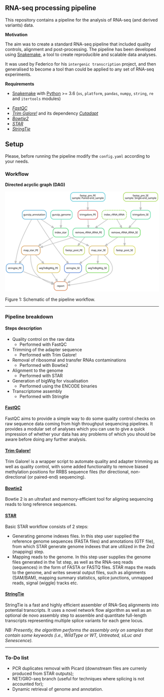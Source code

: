 ## RNA-seq processing pipeline

This repository contains a pipeline for the analysis of RNA-seq (and derived variants) data. 

__Motivation__

The aim was to create a standard RNA-seq pipeline that included quality controls, alignment and post-processing.
The pipeline has been developed using [Snakemake](http://snakemake.readthedocs.io/en/stable/), a tool to create reproducible and scalable data analyses.

It was used by Federico for his `intergenic transcription` project, and then generalised to become a tool than could be applied to any set of RNA-seq experiments.

__Requirements__

* [Snakemake](http://snakemake.readthedocs.io/en/stable/) with [Python](https://www.python.org/downloads/) >= 3.6 (`os`, `platform`, `pandas`, `numpy`, `string`, `re` and `itertools` modules)
<!--* [_SRA Toolkit_](https://trace.ncbi.nlm.nih.gov/Traces/sra/sra.cgi?view=software)-->
* [_FastQC_](https://www.bioinformatics.babraham.ac.uk/projects/fastqc/)
* [_Trim Galore!_](https://www.bioinformatics.babraham.ac.uk/projects/trim_galore/) and its dependency [_Cutadapt_](https://cutadapt.readthedocs.io/en/stable/)
* [_Bowtie2_](http://bowtie-bio.sourceforge.net/bowtie2/index.shtml)
* [_STAR_](https://github.com/alexdobin/STAR)
* [_StringTie_](https://ccb.jhu.edu/software/stringtie)

## Setup

Please, before running the pipeline modify the `config.yaml` according to your needs.

### Workflow

__Directed acyclic graph (DAG)__

![](img/dag.svg)

Figure 1: Schematic of the pipeline workflow.

---

### Pipeline breakdown

#### Steps description

* Quality control on the raw data
    - Performed with FastQC
* Trimming of the adapter sequence
    - Performed with Trim Galore!
* Removal of ribosomal and transfer RNAs contaminations
    - Performed with Bowtie2
* Alignment to the genome
    - Performed with STAR
* Generation of bigWig for visualisation
    - Performed using the ENCODE binaries
* Transcriptome assembly
    - Performed with Stringtie

#### [FastQC](https://www.bioinformatics.babraham.ac.uk/projects/fastqc/)

FastQC aims to provide a simple way to do some quality control checks on raw sequence data coming from high throughput sequencing pipelines. It provides a modular set of analyses which you can use to give a quick impression of whether your data has any problems of which you should be aware before doing any further analysis.

#### [Trim Galore!](https://www.bioinformatics.babraham.ac.uk/projects/trim_galore/)

Trim Galore! is a wrapper script to automate quality and adapter trimming as well as quality control, with some added functionality to remove biased methylation positions for RRBS sequence files (for directional, non-directional (or paired-end) sequencing).

#### [Bowtie2](http://bowtie-bio.sourceforge.net/bowtie2/index.shtml)

Bowtie 2 is an ultrafast and memory-efficient tool for aligning sequencing reads to long reference sequences.

#### [STAR](https://github.com/alexdobin/STAR)

Basic STAR workflow consists of 2 steps:
* Generating genome indexes files.
In this step user supplied the reference genome sequences (FASTA files) and annotations (GTF file), from which STAR generate genome indexes that are utilized in the 2nd (mapping) step. 
* Mapping reads to the genome.
In this step user supplies the genome files generated in the 1st step, as well as the RNA-seq reads (sequences) in the form of FASTA or FASTQ files. STAR maps the reads to the genome,
and writes several output files, such as alignments (SAM/BAM), mapping summary statistics, splice junctions, unmapped reads, signal (wiggle) tracks etc.

#### [StringTie](https://ccb.jhu.edu/software/stringtie)

StringTie is a fast and highly efficient assembler of RNA-Seq alignments into potential transcripts. It uses a novel network flow algorithm as well as an optional de novo assembly step to assemble and quantitate full-length transcripts representing multiple splice variants for each gene locus.

_NB: Presently, the algorithm performs the assembly only on samples that contain some keywords (i.e., WildType or WT, Untreated, siLuc and Senescence)._

---

### To-Do list

  - PCR duplicates removal with Picard (downstream files are currenly produced from STAR outputs);
  - NET/GRO-seq branch (useful for techniques where splicing is not accounted for);
  - Dynamic retrieval of genome and annotation.
